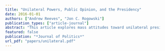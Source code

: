 ```yaml
---
title: "Unilateral Powers, Public Opinion, and the Presidency"
date: 2016-01-01
authors: ["Andrew Reeves", "Jon C. Rogowski"]
publication_types: ["article-journal"]
abstract: "This article explores mass attitudes toward unilateral presidential power. We argue that mass attitudes toward presi- dential power reflect evaluations of the current president as well as more fundamental conceptions about the nature of the office, which are rooted in beliefs about the rule of law. In four nationally representative surveys, we find low levels of support for unilateral powers, that these attitudes are stable over time, and that they are structured both by pres- idential approval and beliefs in the rule of law. In a fifth survey, we show that political context conditions support for unilateral power, and in a sixth we show that these attitudes are consequential for policy evaluation. Even during the Obama presidency, when presidential power is highly politicized, voters distinguish the president from the presidency. Our results have important implications for public opinion’s role in constraining the use of presidential power."
featured: false
publication: "*Journal of Politics*"
url_pdf: "papers/unilateral.pdf"
---
```


